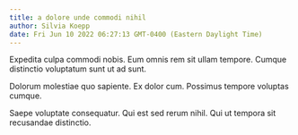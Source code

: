 ```yaml
---
title: a dolore unde commodi nihil
author: Silvia Koepp
date: Fri Jun 10 2022 06:27:13 GMT-0400 (Eastern Daylight Time)
---
```

Expedita culpa commodi nobis. Eum omnis rem sit ullam tempore. Cumque distinctio voluptatum sunt ut ad sunt.

 Dolorum molestiae quo sapiente. Ex dolor cum. Possimus tempore voluptas cumque.

 Saepe voluptate consequatur. Qui est sed rerum nihil. Qui ut tempora sit recusandae distinctio.
